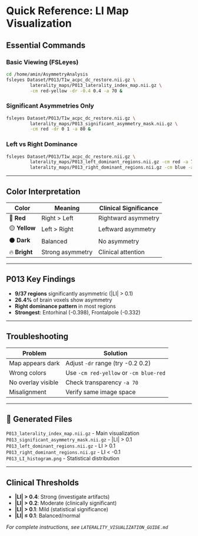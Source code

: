 #  **Quick Reference: LI Map Visualization**

##  **Essential Commands**

### **Basic Viewing (FSLeyes)**
```bash
cd /home/amin/AsymmetryAnalysis
fsleyes Dataset/P013/T1w_acpc_dc_restore.nii.gz \
         laterality_maps/P013_laterality_index_map.nii.gz \
         -cm red-yellow -dr -0.4 0.4 -a 70 &
```

### **Significant Asymmetries Only**
```bash
fsleyes Dataset/P013/T1w_acpc_dc_restore.nii.gz \
         laterality_maps/P013_significant_asymmetry_mask.nii.gz \
         -cm red -dr 0 1 -a 80 &
```

### **Left vs Right Dominance**
```bash
fsleyes Dataset/P013/T1w_acpc_dc_restore.nii.gz \
         laterality_maps/P013_left_dominant_regions.nii.gz -cm red -a 70 \
         laterality_maps/P013_right_dominant_regions.nii.gz -cm blue -a 70 &
```

---

##  **Color Interpretation**

| Color | Meaning | Clinical Significance |
|-------|---------|---------------------|
| 🔴 **Red** | Right > Left | Rightward asymmetry |
| 🟡 **Yellow** | Left > Right | Leftward asymmetry |
| ⚫ **Dark** | Balanced | No asymmetry |
| 🔥 **Bright** | Strong asymmetry | Clinical attention |

---

##  **P013 Key Findings**

- **9/37 regions** significantly asymmetric (|LI| > 0.1)
- **26.4%** of brain voxels show asymmetry  
- **Right dominance pattern** in most regions
- **Strongest**: Entorhinal (-0.398), Frontalpole (-0.332)

---

##  **Troubleshooting**

| Problem | Solution |
|---------|----------|
| Map appears dark | Adjust `-dr` range (try -0.2 0.2) |
| Wrong colors | Use `-cm red-yellow` or `-cm blue-red` |
| No overlay visible | Check transparency `-a 70` |
| Misalignment | Verify same image space |

---

## 📁 **Generated Files**

 `P013_laterality_index_map.nii.gz` - Main visualization  
 `P013_significant_asymmetry_mask.nii.gz` - |LI| > 0.1  
 `P013_left_dominant_regions.nii.gz` - LI > 0.1  
 `P013_right_dominant_regions.nii.gz` - LI < -0.1  
 `P013_LI_histogram.png` - Statistical distribution  

---

##  **Clinical Thresholds**

- **|LI| > 0.4**: Strong (investigate artifacts)
- **|LI| > 0.2**: Moderate (clinically significant) 
- **|LI| > 0.1**: Mild (statistical significance)
- **|LI| ≤ 0.1**: Balanced/normal

*For complete instructions, see `LATERALITY_VISUALIZATION_GUIDE.md`*
